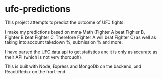 # ufc-predictions

This project attempts to predict the outcome of UFC fights. 

I make my predictions based on mma-Math 
(Fighter A beat Fighter B, Fighter B beat Fighter C, Therefore Fighter A will beat Fighter C)
as well as taking into account takedown %, submission  % and more. 

I have parsed the [UFC data api](http://ufc-data-api.ufc.com/api/v3/iphone) to get statistics and it is only as accurate as their API (which is not very thorough).

This is built with Node, Express and MongoDb on the backend, and React/Redux on the front-end.

